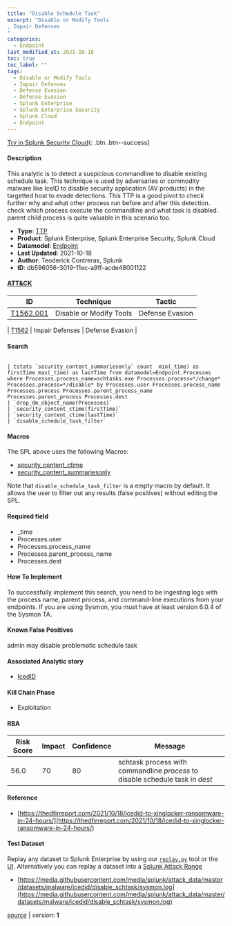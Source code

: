 ```yaml
---
title: "Disable Schedule Task"
excerpt: "Disable or Modify Tools
, Impair Defenses
"
categories:
  - Endpoint
last_modified_at: 2021-10-18
toc: true
toc_label: ""
tags:
  - Disable or Modify Tools
  - Impair Defenses
  - Defense Evasion
  - Defense Evasion
  - Splunk Enterprise
  - Splunk Enterprise Security
  - Splunk Cloud
  - Endpoint
---
```




[Try in Splunk Security Cloud](https://www.splunk.com/en_us/cyber-security.html){: .btn .btn--success}

#### Description

This analytic is to detect a suspicious commandline to disable existing schedule task. This technique is used by adversaries or commodity malware like IceID to disable security application (AV products) in the targetted host to evade detections. This TTP is a good pivot to check further why and what other process run before and after this detection. check which process execute the commandline and what task is disabled. parent child process is quite valuable in this scenario too.

- **Type**: [TTP](https://github.com/splunk/security_content/wiki/object-Analytic-Types)
- **Product**: Splunk Enterprise, Splunk Enterprise Security, Splunk Cloud
- **Datamodel**: [Endpoint](https://docs.splunk.com/Documentation/CIM/latest/User/Endpoint)
- **Last Updated**: 2021-10-18
- **Author**: Teoderick Contreras, Splunk
- **ID**: db596056-3019-11ec-a9ff-acde48001122


#### [ATT&CK](https://attack.mitre.org/)

| ID             | Technique        |  Tactic             |
| -------------- | ---------------- |-------------------- |
| [T1562.001](https://attack.mitre.org/techniques/T1562/001/) | Disable or Modify Tools | Defense Evasion |

| [T1562](https://attack.mitre.org/techniques/T1562/) | Impair Defenses | Defense Evasion |

#### Search

```

| tstats `security_content_summariesonly` count  min(_time) as firstTime max(_time) as lastTime from datamodel=Endpoint.Processes where Processes.process_name=schtasks.exe Processes.process=*/change*  Processes.process=*/disable* by Processes.user Processes.process_name Processes.process Processes.parent_process_name Processes.parent_process Processes.dest 
| `drop_dm_object_name(Processes)` 
| `security_content_ctime(firstTime)` 
| `security_content_ctime(lastTime)` 
| `disable_schedule_task_filter`
```

#### Macros
The SPL above uses the following Macros:
* [security_content_ctime](https://github.com/splunk/security_content/blob/develop/macros/security_content_ctime.yml)
* [security_content_summariesonly](https://github.com/splunk/security_content/blob/develop/macros/security_content_summariesonly.yml)

Note that `disable_schedule_task_filter` is a empty macro by default. It allows the user to filter out any results (false positives) without editing the SPL.

#### Required field
* _time
* Processes.user
* Processes.process_name
* Processes.parent_process_name
* Processes.dest


#### How To Implement
To successfully implement this search, you need to be ingesting logs with the process name, parent process, and command-line executions from your endpoints. If you are using Sysmon, you must have at least version 6.0.4 of the Sysmon TA.

#### Known False Positives
admin may disable problematic schedule task

#### Associated Analytic story
* [IcedID](/stories/icedid)


#### Kill Chain Phase
* Exploitation



#### RBA

| Risk Score  | Impact      | Confidence   | Message      |
| ----------- | ----------- |--------------|--------------|
| 56.0 | 70 | 80 | schtask process with commandline $process$ to disable schedule task in $dest$ |




#### Reference

* [https://thedfirreport.com/2021/10/18/icedid-to-xinglocker-ransomware-in-24-hours/](https://thedfirreport.com/2021/10/18/icedid-to-xinglocker-ransomware-in-24-hours/)



#### Test Dataset
Replay any dataset to Splunk Enterprise by using our [`replay.py`](https://github.com/splunk/attack_data#using-replaypy) tool or the [UI](https://github.com/splunk/attack_data#using-ui).
Alternatively you can replay a dataset into a [Splunk Attack Range](https://github.com/splunk/attack_range#replay-dumps-into-attack-range-splunk-server)


* [https://media.githubusercontent.com/media/splunk/attack_data/master/datasets/malware/icedid/disable_schtask/sysmon.log](https://media.githubusercontent.com/media/splunk/attack_data/master/datasets/malware/icedid/disable_schtask/sysmon.log)



[*source*](https://github.com/splunk/security_content/tree/develop/detections/endpoint/disable_schedule_task.yml) \| *version*: **1**